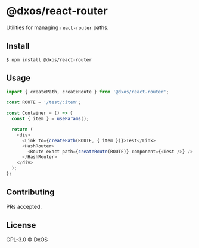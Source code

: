 # @dxos/react-router

Utilities for managing `react-router` paths.

## Install

```
$ npm install @dxos/react-router
```

## Usage

```javascript
import { createPath, createRoute } from '@dxos/react-router';

const ROUTE = '/test/:item';

const Container = () => {
  const { item } = useParams();

  return (
    <div>
      <Link to={createPath(ROUTE, { item })}>Test</Link>
      <HashRouter>
        <Route exact path={createRoute(ROUTE)} component={<Test />} />
      </HashRouter>
    </div>
  );
};
```

## Contributing

PRs accepted.

## License

GPL-3.0 © DxOS

